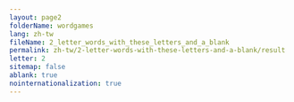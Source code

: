 ```yaml
---
layout: page2
folderName: wordgames
lang: zh-tw
fileName: 2_letter_words_with_these_letters_and_a_blank
permalink: zh-tw/2-letter-words-with-these-letters-and-a-blank/result
letter: 2
sitemap: false
ablank: true
nointernationalization: true
---
```

